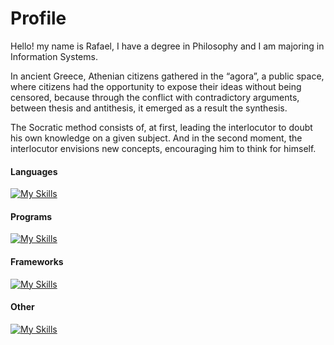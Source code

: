 # Profile

Hello! my name is Rafael, I have a degree in Philosophy and I am majoring in Information Systems. 

In ancient Greece, Athenian citizens gathered in the “agora”, a public space, where citizens had the opportunity to expose their ideas without being censored, because through the conflict with contradictory arguments, between thesis and antithesis, it emerged as a result the synthesis. 

The Socratic method consists of, at first, leading the interlocutor to doubt his own knowledge on a given subject. And in the second moment, the interlocutor envisions new concepts, encouraging him to think for himself.

#### Languages
[![My Skills](https://skillicons.dev/icons?i=c,java,html,css,js,python,markdown)](https://skillicons.dev)

#### Programs
[![My Skills](https://skillicons.dev/icons?i=git,vscode,linux,mysql,sqlite)](https://skillicons.dev)

#### Frameworks
[![My Skills](https://skillicons.dev/icons?i=nodejs)](https://skillicons.dev)

#### Other
[![My Skills](https://skillicons.dev/icons?i=github,githubactions,gitlab,aws)](https://skillicons.dev)

